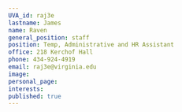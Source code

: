 ```yaml
---
UVA_id: raj3e
lastname: James
name: Raven
general_position: staff
position: Temp, Administrative and HR Assistant
office: 218 Kerchof Hall
phone: 434-924-4919
email: raj3e@virginia.edu
image:
personal_page:
interests:
published: true
---
```

